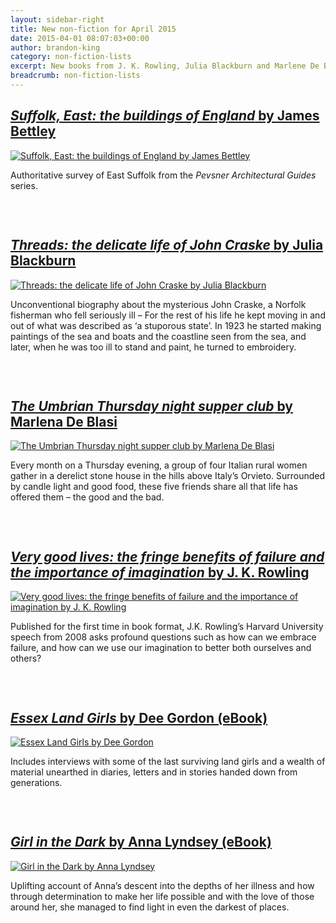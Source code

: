 ```yaml
---
layout: sidebar-right
title: New non-fiction for April 2015
date: 2015-04-01 08:07:03+00:00
author: brandon-king
category: non-fiction-lists
excerpt: New books from J. K. Rowling, Julia Blackburn and Marlene De Blasi.
breadcrumb: non-fiction-lists
---
```

## [<cite>Suffolk, East: the buildings of England</cite> by James Bettley](https://suffolk.spydus.co.uk/cgi-bin/spydus.exe/ENQ/OPAC/BIBENQ/27369682?QRY=CTIBIB%3C%20IRN(48741755)&QRYTEXT=Suffolk%2C%20East%20%3A%20the%20buildings%20of%20England)

<div class="row">
  <div class="medium-2 columns">
    <a href="https://suffolk.spydus.co.uk/cgi-bin/spydus.exe/ENQ/OPAC/BIBENQ/27369682?QRY=CTIBIB%3C%20IRN(48741755)&QRYTEXT=Suffolk%2C%20East%20%3A%20the%20buildings%20of%20England"><img class="alignnone" src="http://suffolklibraries.co.uk/wp-content/uploads/2015/03/suffolkeast.jpg" alt="Suffolk, East: the buildings of England by James Bettley" /></a>
  </div>

  <div class="medium-10 columns">
    <p>
      Authoritative survey of East Suffolk from the <cite>Pevsner Architectural Guides</cite> series.
    </p>
  </div>
</div>

&nbsp;

## [<cite>Threads: the delicate life of John Craske</cite> by Julia Blackburn](https://suffolk.spydus.co.uk/cgi-bin/spydus.exe/ENQ/OPAC/BIBENQ/27371581?QRY=CTIBIB%3C%20IRN(47621117)&QRYTEXT=Threads%20%3A%20the%20delicate%20life%20of%20John%20Craske)

<div class="row">
  <div class="medium-2 columns">
    <a href="https://suffolk.spydus.co.uk/cgi-bin/spydus.exe/ENQ/OPAC/BIBENQ/27371581?QRY=CTIBIB%3C%20IRN(47621117)&QRYTEXT=Threads%20%3A%20the%20delicate%20life%20of%20John%20Craske"><img class="alignnone" src="http://suffolklibraries.co.uk/wp-content/uploads/2015/03/threadsjohncraske.jpg" alt="Threads: the delicate life of John Craske by Julia Blackburn" /></a>
  </div>

  <div class="medium-10 columns">
    <p>
      Unconventional biography about the mysterious John Craske, a Norfolk fisherman who fell seriously ill &#8211; For the rest of his life he kept moving in and out of what was described as &#8216;a stuporous state&#8217;. In 1923 he started making paintings of the sea and boats and the coastline seen from the sea, and later, when he was too ill to stand and paint, he turned to embroidery.
    </p>
  </div>
</div>

&nbsp;

## [<cite>The Umbrian Thursday night supper club</cite> by Marlena De Blasi](https://suffolk.spydus.co.uk/cgi-bin/spydus.exe/ENQ/OPAC/BIBENQ/27372793?QRY=CTIBIB%3C%20IRN(47621101)&QRYTEXT=The%20Umbrian%20Thursday%20night%20supper%20club)

<div class="row">
  <div class="medium-2 columns">
    <a href="https://suffolk.spydus.co.uk/cgi-bin/spydus.exe/ENQ/OPAC/BIBENQ/27372793?QRY=CTIBIB%3C%20IRN(47621101)&QRYTEXT=The%20Umbrian%20Thursday%20night%20supper%20club"><img class="alignnone" src="http://suffolklibraries.co.uk/wp-content/uploads/2015/03/umbrianthursday.jpg" alt="The Umbrian Thursday night supper club by Marlena De Blasi" /></a>
  </div>

  <div class="medium-10 columns">
    <p>
      Every month on a Thursday evening, a group of four Italian rural women gather in a derelict stone house in the hills above Italy&#8217;s Orvieto. Surrounded by candle light and good food, these five friends share all that life has offered them &#8211; the good and the bad.
    </p>
  </div>
</div>

&nbsp;

## [<cite>Very good lives: the fringe benefits of failure and the importance of imagination</cite> by J. K. Rowling](https://suffolk.spydus.co.uk/cgi-bin/spydus.exe/ENQ/OPAC/BIBENQ/27374426?QRY=CTIBIB%3C%20IRN(16840103)&QRYTEXT=Very%20good%20lives%20%3A%20the%20fringe%20benefits%20of%20failure%20and%20the%20importance%20of%20imagination)

<div class="row">
  <div class="medium-2 columns">
    <a href="https://suffolk.spydus.co.uk/cgi-bin/spydus.exe/ENQ/OPAC/BIBENQ/27374426?QRY=CTIBIB%3C%20IRN(16840103)&QRYTEXT=Very%20good%20lives%20%3A%20the%20fringe%20benefits%20of%20failure%20and%20the%20importance%20of%20imagination"><img class="alignnone" src="http://suffolklibraries.co.uk/wp-content/uploads/2015/03/verygoodlives.jpg" alt="Very good lives: the fringe benefits of failure and the importance of imagination by J. K. Rowling" /></a>
  </div>

  <div class="medium-10 columns">
    <p>
      Published for the first time in book format, J.K. Rowling&#8217;s Harvard University speech from 2008 asks profound questions such as how can we embrace failure, and how can we use our imagination to better both ourselves and others?
    </p>
  </div>
</div>

&nbsp;

## [<cite>Essex Land Girls</cite> by Dee Gordon (eBook)](http://suffolklibraries.lib.overdrive.com/74DD047A-3006-4469-A191-02B4E4F0D846/10/50/en/ContentDetails.htm?id=54DCE116-3405-4D8C-8ED6-FFD547717954)

<div class="row">
  <div class="medium-2 columns">
    <a href="http://suffolklibraries.lib.overdrive.com/74DD047A-3006-4469-A191-02B4E4F0D846/10/50/en/ContentDetails.htm?id=54DCE116-3405-4D8C-8ED6-FFD547717954"><img class="alignnone" src="http://suffolklibraries.co.uk/wp-content/uploads/2015/03/essexlandgirls.jpg" alt="Essex Land Girls by Dee Gordon" /></a>
  </div>

  <div class="medium-10 columns">
    <p>
      Includes interviews with some of the last surviving land girls and a wealth of material unearthed in diaries, letters and in stories handed down from generations.
    </p>
  </div>
</div>

&nbsp;

## [<cite>Girl in the Dark</cite> by Anna Lyndsey (eBook)](http://suffolklibraries.lib.overdrive.com/94C07C18-495D-43CF-B3B2-D89B83EFEF6D/10/50/en/ContentDetails.htm?id=A8BE0751-D3FF-4464-8C5D-F48A8C51582F)

<div class="row">
  <div class="medium-2 columns">
    <a href="http://suffolklibraries.lib.overdrive.com/94C07C18-495D-43CF-B3B2-D89B83EFEF6D/10/50/en/ContentDetails.htm?id=A8BE0751-D3FF-4464-8C5D-F48A8C51582F"><img class="alignnone" src="http://suffolklibraries.co.uk/wp-content/uploads/2015/03/girlinthedark.jpg" alt="Girl in the Dark by Anna Lyndsey" /></a>
  </div>

  <div class="medium-10 columns">
    <p>
      Uplifting account of Anna&#8217;s descent into the depths of her illness and how through determination to make her life possible and with the love of those around her, she managed to find light in even the darkest of places.
    </p>
  </div>
</div>

&nbsp;

